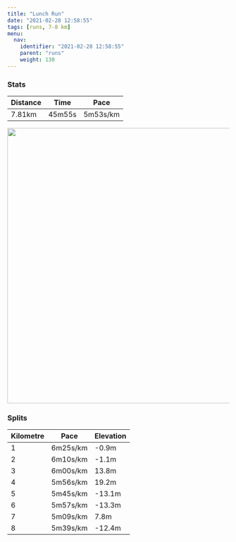 ```yaml
---
title: "Lunch Run"
date: "2021-02-28 12:58:55"
tags: [runs, 7-8 km]
menu:
  nav:
    identifier: "2021-02-28 12:58:55"
    parent: "runs"
    weight: 130
---
```


### Stats

| Distance | Time | Pace |
|----------|------|------|
|7.81km|45m55s|5m53s/km|

<img src='https://maps.googleapis.com/maps/api/staticmap?maptype=terrain&path=enc:ujvdIr}qNGJ?_@Mo@SWm@kAWd@O\IHCNe@h@q@j@GJIA[UG@EVGH?TV|Bd@pCXlANdAL^^p@h@xCh@xARvAh@nBh@dC@RENq@lADz@Ub@Eh@Hx@Pb@DZLRDRJBFNPVJZl@x@BN\^P?RJT^BAHOv@yBZg@HCfABf@@HDHb@A`AFnABbBH~BFbAAx@@NTJJb@Rb@Z|@`@j@Hj@HNb@d@j@Fz@UpAC~@SPBFEHQ\F@FF?LOTMHDPMLWz@w@?GTYZW@IIS@Ob@QFKDKHa@N@VMNs@J}@HYD_@JUd@i@F]CQAc@DeBFaA\}AFy@RgADQV]r@q@RIb@GVRXh@TRf@J`@@PHZV^f@\HXXPBTCVFLHXj@`ExBg@_AQe@j@m@`@M`@Uf@q@z@g@HMDQRSb@KLIJQJ_@TQNYRu@ZWb@STULSBWJUH[HcAF_@Ts@BkANqAD{@LULm@?WBWJ]Ta@D]FGHATHB?DIT{CDuATaBNq@`A{B^q@Pm@Rg@~BwIr@qBJe@Rg@n@}Bf@Nb@Tf@`@Z~@Lt@TVJh@`@h@pA`Ah@x@`@\ZNX?j@\FJ|@hC^XZJt@`Al@f@l@^ZZj@^f@d@d@RFEFSFED?DLE`@o@zC_@dAg@lAuAxEi@|Ae@bB_@lBe@~Am@~Ag@FQVCPAb@MhAa@lAaAdDg@pBGHOCo@gAYQ_@EMME?Q]Me@IIQEIYKOc@QSCa@_@c@SKAYSa@k@Me@Ei@[_AGCOLGc@@WCIw@{@QYKi@O][g@KI_@By@_@QWM_@OMEIOIBv@A^Or@C\EHKBGVOb@WtAC`@HXD`A?h@JpBCzBGj@GVOBcAm@s@UUJo@b@m@h@cAnAMHm@R{AFq@NGES_@i@o@k@aAYaAGkA@aAHsAv@kJTqDBy@AOCCo@Fg@CiAQw@S_Em@wAi@Eq@u@G[K}AYYYYm@QOw@Yo@BEAc@s@_@SSEQp@KXc@l@GDEAEAkB{B[YwAqBICq@`A_@z@UGQXi@JQLy@`BUr@q@v@c@|@i@LSR_@PWDKIa@kA]SK@cA_@MIYa@ICIDEDGVGJQCIKOg@a@w@Ka@AWKCKOGEs@AGQKoAGWAS@Ev@UZ_@&key=AIzaSyBPVQ_iynBzLujdhfLzy8Z-5zczbktE55k&size=800x800&scale=2&markers=color:yellow|label:S|53.36763,-2.55466&markers=color:green|label:F|53.36768999999993,-2.5546399999999987' width='625' />

### Splits

| Kilometre | Pace | Elevation |
|------|------|-----------|
|1|6m25s/km|-0.9m|
|2|6m10s/km|-1.1m|
|3|6m00s/km|13.8m|
|4|5m56s/km|19.2m|
|5|5m45s/km|-13.1m|
|6|5m57s/km|-13.3m|
|7|5m09s/km|7.8m|
|8|5m39s/km|-12.4m|
